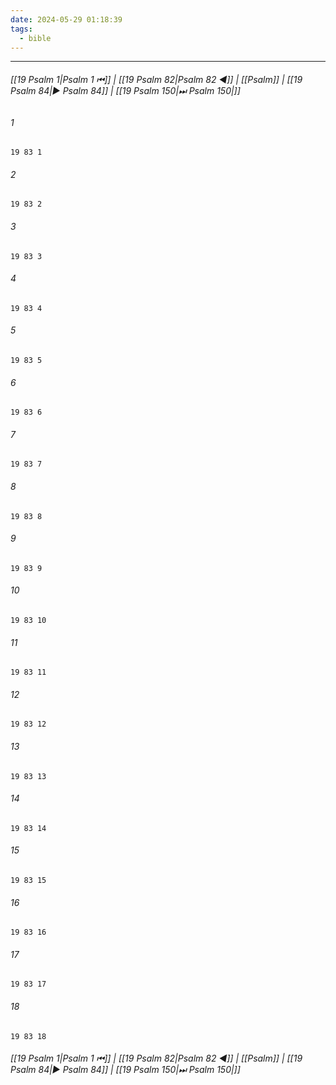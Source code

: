 ```yaml
---
date: 2024-05-29 01:18:39
tags:
  - bible
---
```

___

###### [[19 Psalm 1|Psalm 1 ⏮]] | [[19 Psalm 82|Psalm 82 ◀]] | [[Psalm]] | [[19 Psalm 84|▶ Psalm 84]] | [[19 Psalm 150|⏭ Psalm 150|]]

###### 1
``` verse
19 83 1 
```
###### 2
``` verse
19 83 2 
```
###### 3
``` verse
19 83 3 
```
###### 4
``` verse
19 83 4 
```
###### 5
``` verse
19 83 5 
```
###### 6
``` verse
19 83 6 
```
###### 7
``` verse
19 83 7 
```
###### 8
``` verse
19 83 8 
```
###### 9
``` verse
19 83 9 
```
###### 10
``` verse
19 83 10 
```
###### 11
``` verse
19 83 11 
```
###### 12
``` verse
19 83 12 
```
###### 13
``` verse
19 83 13 
```
###### 14
``` verse
19 83 14 
```
###### 15
``` verse
19 83 15 
```
###### 16
``` verse
19 83 16 
```
###### 17
``` verse
19 83 17 
```
###### 18
``` verse
19 83 18 
```

###### [[19 Psalm 1|Psalm 1 ⏮]] | [[19 Psalm 82|Psalm 82 ◀]] | [[Psalm]] | [[19 Psalm 84|▶ Psalm 84]] | [[19 Psalm 150|⏭ Psalm 150|]]

